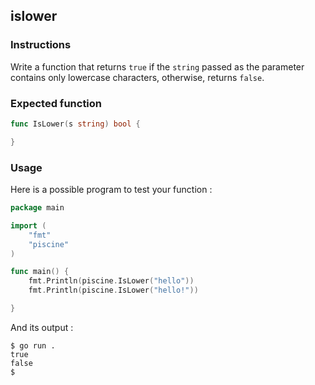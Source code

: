 ## islower

### Instructions

Write a function that returns `true` if the `string` passed as the parameter contains only lowercase characters, otherwise, returns `false`.

### Expected function

```go
func IsLower(s string) bool {

}
```

### Usage

Here is a possible program to test your function :

```go
package main

import (
	"fmt"
	"piscine"
)

func main() {
	fmt.Println(piscine.IsLower("hello"))
	fmt.Println(piscine.IsLower("hello!"))

}
```

And its output :

```console
$ go run .
true
false
$
```
